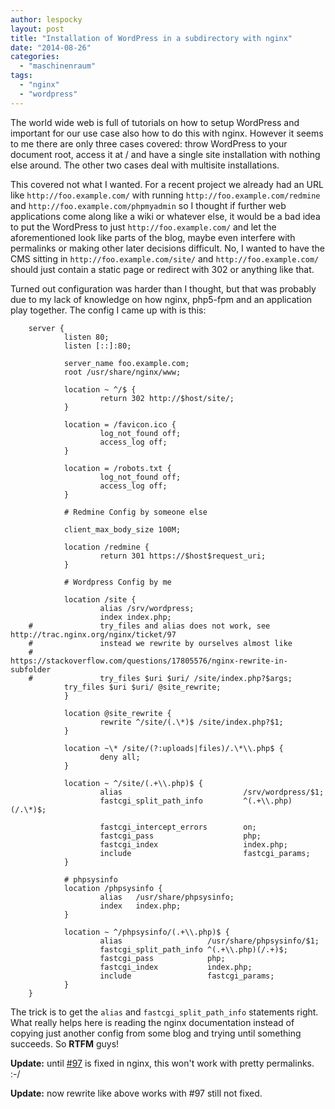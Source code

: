 ```yaml
---
author: lespocky
layout: post
title: "Installation of WordPress in a subdirectory with nginx"
date: "2014-08-26"
categories: 
  - "maschinenraum"
tags: 
  - "nginx"
  - "wordpress"
---
```


The world wide web is full of tutorials on how to setup WordPress and important for our use case also how to do this with nginx. However it seems to me there are only three cases covered: throw WordPress to your document root, access it at / and have a single site installation with nothing else around. The other two cases deal with multisite installations.

This covered not what I wanted. For a recent project we already had an URL like `http://foo.example.com/` with running `http://foo.example.com/redmine` and `http://foo.example.com/phpmyadmin` so I thought if further web applications come along like a wiki or whatever else, it would be a bad idea to put the WordPress to just `http://foo.example.com/` and let the aforementioned look like parts of the blog, maybe even interfere with permalinks or making other later decisions difficult. No, I wanted to have the CMS sitting in `http://foo.example.com/site/` and `http://foo.example.com/` should just contain a static page or redirect with 302 or anything like that.

Turned out configuration was harder than I thought, but that was probably due to my lack of knowledge on how nginx, php5-fpm and an application play together. The config I came up with is this:

        server {
                listen 80;
                listen [::]:80;

                server_name foo.example.com;
                root /usr/share/nginx/www;

                location ~ ^/$ {
                        return 302 http://$host/site/;
                }

                location = /favicon.ico {
                        log_not_found off;
                        access_log off;
                }

                location = /robots.txt {
                        log_not_found off;
                        access_log off;
                }

                # Redmine Config by someone else

                client_max_body_size 100M;

                location /redmine {
                        return 301 https://$host$request_uri;
                }

                # Wordpress Config by me

                location /site {
                        alias /srv/wordpress;
                        index index.php;
        #               try_files and alias does not work, see http://trac.nginx.org/nginx/ticket/97
        #               instead we rewrite by ourselves almost like
        #               https://stackoverflow.com/questions/17805576/nginx-rewrite-in-subfolder
        #               try_files $uri $uri/ /site/index.php?$args;
                try_files $uri $uri/ @site_rewrite;
                }

                location @site_rewrite {
                        rewrite ^/site/(.\*)$ /site/index.php?$1;
                }

                location ~\* /site/(?:uploads|files)/.\*\\.php$ {
                        deny all;
                }

                location ~ ^/site/(.+\\.php)$ {
                        alias                           /srv/wordpress/$1;
                        fastcgi_split_path_info         ^(.+\\.php)(/.\*)$;

                        fastcgi_intercept_errors        on;
                        fastcgi_pass                    php;
                        fastcgi_index                   index.php;
                        include                         fastcgi_params;
                }

                # phpsysinfo
                location /phpsysinfo {
                        alias   /usr/share/phpsysinfo;
                        index   index.php;
                }

                location ~ ^/phpsysinfo/(.+\\.php)$ {
                        alias                   /usr/share/phpsysinfo/$1;
                        fastcgi_split_path_info ^(.+\\.php)(/.+)$;
                        fastcgi_pass            php;
                        fastcgi_index           index.php;
                        include                 fastcgi_params;
                }
        }

The trick is to get the `alias` and `fastcgi_split_path_info` statements right. What really helps here is reading the nginx documentation instead of copying just another config from some blog and trying until something succeeds. So **RTFM** guys!

**Update:** until [#97](http://trac.nginx.org/nginx/ticket/97) is fixed in nginx, this won't work with pretty permalinks. :-/

**Update:** now rewrite like above works with #97 still not fixed.
